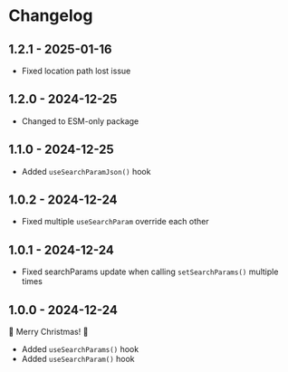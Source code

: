 # Changelog

## 1.2.1 - 2025-01-16

- Fixed location path lost issue

## 1.2.0 - 2024-12-25

- Changed to ESM-only package

## 1.1.0 - 2024-12-25

- Added `useSearchParamJson()` hook

## 1.0.2 - 2024-12-24

- Fixed multiple `useSearchParam` override each other

## 1.0.1 - 2024-12-24

- Fixed searchParams update when calling `setSearchParams()` multiple times

## 1.0.0 - 2024-12-24

🌲 Merry Christmas! 🎅

- Added `useSearchParams()` hook
- Added `useSearchParam()` hook
